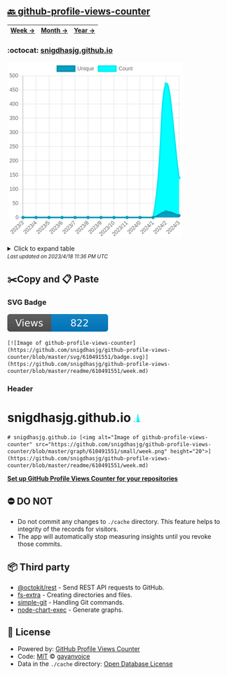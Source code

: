## [🔙 github-profile-views-counter](https://github.com/snigdhasjg/github-profile-views-counter)
| [**Week →**](https://github.com/snigdhasjg/github-profile-views-counter/blob/master/readme/610491551/week.md) | [**Month →**](https://github.com/snigdhasjg/github-profile-views-counter/blob/master/readme/610491551/month.md) | [**Year →**](https://github.com/snigdhasjg/github-profile-views-counter/blob/master/readme/610491551/year.md) |
| ---- | ---- | ----- |
### :octocat: [snigdhasjg.github.io](https://github.com/snigdhasjg/snigdhasjg.github.io)
![Image of github-profile-views-counter](https://github.com/snigdhasjg/github-profile-views-counter/blob/master/graph/610491551/large/year.png)

<details>
	<summary>Click to expand table</summary>
	<h2>:calendar: Year Page Views Table</h2>
<table>
	<tr>
		<th>
			Last Updated
		</th>
		<th>
			Unique
		</th>
		<th>
			Count
		</th>
	</tr>
	<tr>
		<td>
			<code>2023/4/1</code>
		</td>
		<td>
			<code>7</code>
		</td>
		<td>
			<code>140</code>
		</td>
	</tr>
	<tr>
		<td>
			<code>2023/3/1</code>
		</td>
		<td>
			<code>20</code>
		</td>
		<td>
			<code>471</code>
		</td>
	</tr>
	<tr>
		<td>
			<code>2023/2/1</code>
		</td>
		<td>
			<code>0</code>
		</td>
		<td>
			<code>0</code>
		</td>
	</tr>
	<tr>
		<td>
			<code>2023/1/1</code>
		</td>
		<td>
			<code>0</code>
		</td>
		<td>
			<code>0</code>
		</td>
	</tr>
	<tr>
		<td>
			<code>2022/12/1</code>
		</td>
		<td>
			<code>0</code>
		</td>
		<td>
			<code>0</code>
		</td>
	</tr>
	<tr>
		<td>
			<code>2022/11/1</code>
		</td>
		<td>
			<code>0</code>
		</td>
		<td>
			<code>0</code>
		</td>
	</tr>
	<tr>
		<td>
			<code>2022/10/1</code>
		</td>
		<td>
			<code>0</code>
		</td>
		<td>
			<code>0</code>
		</td>
	</tr>
	<tr>
		<td>
			<code>2022/9/1</code>
		</td>
		<td>
			<code>0</code>
		</td>
		<td>
			<code>0</code>
		</td>
	</tr>
	<tr>
		<td>
			<code>2022/8/1</code>
		</td>
		<td>
			<code>0</code>
		</td>
		<td>
			<code>0</code>
		</td>
	</tr>
	<tr>
		<td>
			<code>2022/7/1</code>
		</td>
		<td>
			<code>0</code>
		</td>
		<td>
			<code>0</code>
		</td>
	</tr>
	<tr>
		<td>
			<code>2022/6/1</code>
		</td>
		<td>
			<code>0</code>
		</td>
		<td>
			<code>0</code>
		</td>
	</tr>
	<tr>
		<td>
			<code>2022/5/1</code>
		</td>
		<td>
			<code>0</code>
		</td>
		<td>
			<code>0</code>
		</td>
	</tr>
	<tr>
		<td>
			<code>2022/4/1</code>
		</td>
		<td>
			<code>0</code>
		</td>
		<td>
			<code>0</code>
		</td>
	</tr>
</table>

</details>
<small><i>Last updated on 2023/4/18 11:36 PM UTC</i></small>

## ✂️Copy and 📋 Paste
### SVG Badge
[![Image of github-profile-views-counter](https://github.com/snigdhasjg/github-profile-views-counter/blob/master/svg/610491551/badge.svg)](https://github.com/snigdhasjg/github-profile-views-counter/blob/master/readme/610491551/week.md)
```readme
[![Image of github-profile-views-counter](https://github.com/snigdhasjg/github-profile-views-counter/blob/master/svg/610491551/badge.svg)](https://github.com/snigdhasjg/github-profile-views-counter/blob/master/readme/610491551/week.md)
```
### Header
# snigdhasjg.github.io [<img alt="Image of github-profile-views-counter" src="https://github.com/snigdhasjg/github-profile-views-counter/blob/master/graph/610491551/small/week.png" height="20">](https://github.com/snigdhasjg/github-profile-views-counter/blob/master/readme/610491551/week.md)
```readme
# snigdhasjg.github.io [<img alt="Image of github-profile-views-counter" src="https://github.com/snigdhasjg/github-profile-views-counter/blob/master/graph/610491551/small/week.png" height="20">](https://github.com/snigdhasjg/github-profile-views-counter/blob/master/readme/610491551/week.md)
```
[**Set up GitHub Profile Views Counter for your repositories**](https://github.com/gayanvoice/github-profile-views-counter)
## ⛔ DO NOT
- Do not commit any changes to `./cache` directory. This feature helps to integrity of the records for visitors.
- The app will automatically stop measuring insights until you revoke those commits.
## 📦 Third party

- [@octokit/rest](https://www.npmjs.com/package/@octokit/rest) - Send REST API requests to GitHub.
- [fs-extra](https://www.npmjs.com/package/fs-extra) - Creating directories and files.
- [simple-git](https://www.npmjs.com/package/simple-git) - Handling Git commands.
- [node-chart-exec](https://www.npmjs.com/package/node-chart-exec) - Generate graphs.
## 📄 License
- Powered by: [GitHub Profile Views Counter](https://github.com/gayanvoice/github-profile-views-counter)
- Code: [MIT](./LICENSE) © [gayanvoice](https://github.com/gayanvoice/github-profile-views-counter)
- Data in the `./cache` directory: [Open Database License](https://opendatacommons.org/licenses/odbl/1-0/)